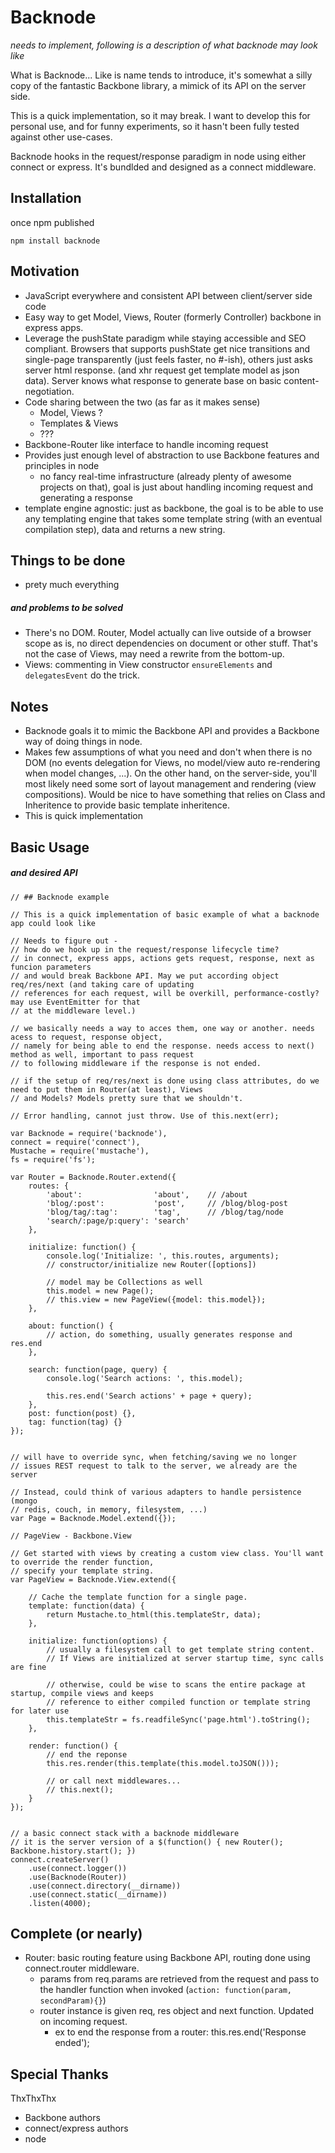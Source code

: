 # Backnode

*needs to implement, following is a description of what backnode may look like*

What is Backnode... Like is name tends to introduce, it's somewhat a silly copy of the fantastic Backbone library, a mimick of its API on the server side.

This is a quick implementation, so it may break. I want to develop this for personal use, and for funny experiments, so it hasn't been fully tested against other use-cases.

Backnode hooks in the request/response paradigm in node using either connect or express. It's bundlded and designed as a connect middleware.

## Installation

once npm published

	npm install backnode

## Motivation

* JavaScript everywhere and consistent API between client/server side code
* Easy way to get Model, Views, Router (formerly Controller) backbone in express apps.
* Leverage the pushState paradigm while staying accessible and SEO compliant. Browsers that supports pushState get nice transitions and single-page transparently (just feels faster, no #-ish), others just asks server html response. (and xhr request get template model as json data). Server knows what response to generate base on basic content-negotiation.
* Code sharing between the two (as far as it makes sense)
	* Model, Views ?
	* Templates & Views
	* ???
* Backbone-Router like interface to handle incoming request
* Provides just enough level of abstraction to use Backbone features and principles in node
	* no fancy real-time infrastructure (already plenty of awesome projects on that), goal is just about handling incoming request and generating a response
* template engine agnostic: just as backbone, the goal is to be able to use any templating engine that takes
some template string (with an eventual compilation step), data and returns a new string.

## Things to be done

* prety much everything

##### and problems to be solved

* There's no DOM. Router, Model actually can live outside of a browser scope as is, no direct dependencies on document or other stuff. That's not the case of Views, may need a rewrite from the bottom-up.
* Views: commenting in View constructor `ensureElements` and `delegatesEvent` do the trick.

## Notes

* Backnode goals it to mimic the Backbone API and provides a Backbone way of doing things in node.
* Makes few assumptions of what you need and don't when there is no DOM (no events delegation for Views, 
no model/view auto re-rendering when model changes, ...). On the other hand, on the server-side, you'll most likely need some sort of layout management and rendering (view compositions). Would be nice to have something that relies on Class and Inheritence to provide basic template inheritence.
* This is quick implementation

## Basic Usage

##### and desired API


    // ## Backnode example

    // This is a quick implementation of basic example of what a backnode app could look like

    // Needs to figure out - 
    // how do we hook up in the request/response lifecycle time? 
    // in connect, express apps, actions gets request, response, next as funcion parameters
    // and would break Backbone API. May we put according object req/res/next (and taking care of updating
    // references for each request, will be overkill, performance-costly? may use EventEmitter for that
    // at the middleware level.)

    // we basically needs a way to acces them, one way or another. needs acess to request, response object, 
    // namely for being able to end the response. needs access to next() method as well, important to pass request
    // to following middleware if the response is not ended.

    // if the setup of req/res/next is done using class attributes, do we need to put them in Router(at least), Views
    // and Models? Models pretty sure that we shouldn't.

    // Error handling, cannot just throw. Use of this.next(err);

    var Backnode = require('backnode'),
    connect = require('connect'),
    Mustache = require('mustache'),
    fs = require('fs');

    var Router = Backnode.Router.extend({
    	routes: {
    		'about':             	'about',    // /about
    		'blog/:post':        	'post',  	// /blog/blog-post
    		'blog/tag/:tag': 		'tag',   	// /blog/tag/node
    		'search/:page/p:query': 'search'
    	},

    	initialize: function() {
    		console.log('Initialize: ', this.routes, arguments);
    		// constructor/initialize new Router([options])

    		// model may be Collections as well
    		this.model = new Page();
    		// this.view = new PageView({model: this.model});
    	},

    	about: function() {
    		// action, do something, usually generates response and res.end
    	},

    	search: function(page, query) {
    		console.log('Search actions: ', this.model);

    		this.res.end('Search actions' + page + query);
    	},
    	post: function(post) {},
    	tag: function(tag) {}
    });


    // will have to override sync, when fetching/saving we no longer
    // issues REST request to talk to the server, we already are the server

    // Instead, could think of various adapters to handle persistence (mongo
    // redis, couch, in memory, filesystem, ...)
    var Page = Backnode.Model.extend({});

    // PageView - Backbone.View

    // Get started with views by creating a custom view class. You'll want to override the render function, 
    // specify your template string.
    var PageView = Backnode.View.extend({

    	// Cache the template function for a single page.
    	template: function(data) {
    		return Mustache.to_html(this.templateStr, data); 
    	},

    	initialize: function(options) {
    		// usually a filesystem call to get template string content.
    		// If Views are initialized at server startup time, sync calls are fine

    		// otherwise, could be wise to scans the entire package at startup, compile views and keeps
    		// reference to either compiled function or template string for later use
    		this.templateStr = fs.readfileSync('page.html').toString();
    	},

    	render: function() {
    		// end the reponse
    		this.res.render(this.template(this.model.toJSON()));

    		// or call next middlewares...
    		// this.next();
    	}
    });


    // a basic connect stack with a backnode middleware
    // it is the server version of a $(function() { new Router(); Backbone.history.start(); })
    connect.createServer()
    	.use(connect.logger())
    	.use(Backnode(Router))
    	.use(connect.directory(__dirname))
    	.use(connect.static(__dirname))
    	.listen(4000);




## Complete (or nearly)

* Router: basic routing feature using Backbone API, routing done using connect.router middleware.
	* params from req.params are retrieved from the request and pass to the handler function when invoked (`action: function(param, secondParam){}`)
	* router instance is given req, res object and next function. Updated on incoming request.
		* ex to end the response from a router: this.res.end('Response ended');
		


## Special Thanks

ThxThxThx

* Backbone authors
* connect/express authors
* node